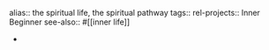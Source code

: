 alias:: the spiritual life, the spiritual pathway
tags:: 
rel-projects:: Inner Beginner
see-also:: #[[inner life]]

-